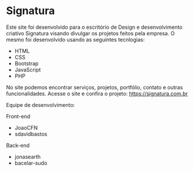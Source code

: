 # Signatura

Este site foi desenvolvido para o escritório de Design e desenvolvimento criativo Signatura visando divulgar os projetos feitos pela empresa. O mesmo foi desenvolvido usando as seguintes tecnlogias:

- HTML
- CSS
- Bootstrap
- JavaScript
- PHP

No site podemos encontrar serviços, projetos, portfólio, contato e outras funcionalidades.
Acesse o site e confira o projeto:
https://signatura.com.br

Equipe de desenvolvimento:

Front-end
- JoaoCFN
- sdavidbastos

Back-end
- jonasearth
- bacelar-sudo
